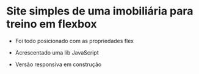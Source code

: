 <h1>Site simples de uma imobiliária para treino em flexbox</h1>

- Foi todo posicionado com as propriedades  flex
- Acrescentado uma lib JavaScript


- Versão responsiva em construção
